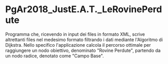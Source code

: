# PgAr2018_JustE.A.T._LeRovinePerdute

Programma che, ricevendo in input dei files in formato XML, scrive altrettanti files nel medesimo formato filtrando i dati mediante l'Algoritmo di Dijkstra.
Nello specifico l'applicazione calcola il percorso ottimale per raggiungere un nodo obiettivo, denominato "Rovine Perdute", partendo da un nodo radice, denotato come "Campo Base".
